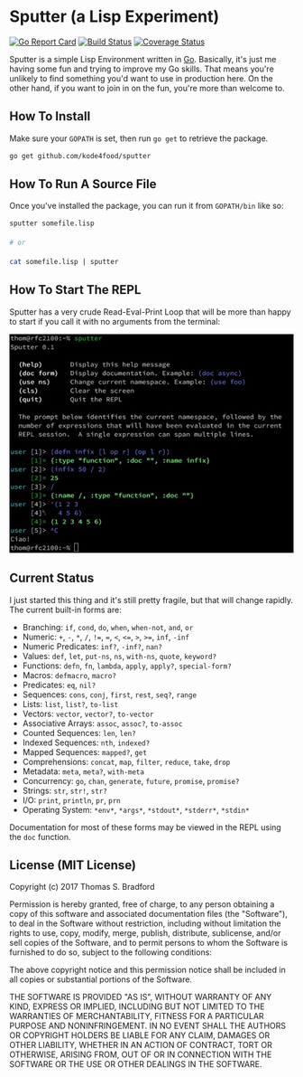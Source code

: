# Sputter (a Lisp Experiment)
[![Go Report Card](https://goreportcard.com/badge/github.com/kode4food/sputter)](https://goreportcard.com/report/github.com/kode4food/sputter) [![Build Status](https://travis-ci.org/kode4food/sputter.svg?branch=master)](https://travis-ci.org/kode4food/sputter) [![Coverage Status](https://coveralls.io/repos/github/kode4food/sputter/badge.svg?branch=master)](https://coveralls.io/github/kode4food/sputter?branch=master)

Sputter is a simple Lisp Environment written in
[Go](https://golang.org/). Basically, it's just me having some fun
and trying to improve my Go skills. That means you're unlikely to
find something you'd want to use in production here. On the other
hand, if you want to join in on the fun, you're more than welcome
to.

## How To Install
Make sure your `GOPATH` is set, then run `go get` to retrieve the
package.

```bash
go get github.com/kode4food/sputter
```

## How To Run A Source File
Once you've installed the package, you can run it from `GOPATH/bin`
like so:

```bash
sputter somefile.lisp

# or

cat somefile.lisp | sputter
```

## How To Start The REPL
Sputter has a very crude Read-Eval-Print Loop that will be more than
happy to start if you call it with no arguments from the terminal:

<img src="docs/img/repl.jpeg" />

## Current Status
I just started this thing and it's still pretty fragile, but
that will change rapidly. The current built-in forms are:

  * Branching: `if`, `cond`, `do`, `when`, `when-not`, `and`, `or`
  * Numeric: `+`, `-`, `*`, `/`, `!=`, `=`, `<`, `<=`, `>`, `>=`, `inf`, `-inf`
  * Numeric Predicates: `inf?`, `-inf?`, `nan?`
  * Values: `def`, `let`, `put-ns`, `ns`, `with-ns`, `quote`, `keyword?`
  * Functions: `defn`, `fn`, `lambda`, `apply`, `apply?`, `special-form?`
  * Macros: `defmacro`, `macro?`
  * Predicates: `eq`, `nil?`
  * Sequences: `cons`, `conj`, `first`, `rest`, `seq?`, `range`
  * Lists: `list`, `list?`, `to-list`
  * Vectors: `vector`, `vector?`, `to-vector`
  * Associative Arrays: `assoc`, `assoc?`, `to-assoc`
  * Counted Sequences: `len`, `len?`
  * Indexed Sequences: `nth`, `indexed?`
  * Mapped Sequences: `mapped?`, `get`
  * Comprehensions: `concat`, `map`, `filter`, `reduce`, `take`, `drop`
  * Metadata: `meta`, `meta?`, `with-meta`
  * Concurrency: `go`, `chan`, `generate`, `future`, `promise`, `promise?`
  * Strings: `str`, `str!`, `str?`
  * I/O: `print`, `println`, `pr`, `prn`
  * Operating System: `*env*`, `*args*`, `*stdout*`, `*stderr*`, `*stdin*`

Documentation for most of these forms may be viewed in the
REPL using the `doc` function.

## License (MIT License)
Copyright (c) 2017 Thomas S. Bradford

Permission is hereby granted, free of charge, to any person
obtaining a copy of this software and associated documentation
files (the "Software"), to deal in the Software without
restriction, including without limitation the rights to use,
copy, modify, merge, publish, distribute, sublicense, and/or
sell copies of the Software, and to permit persons to whom the
Software is furnished to do so, subject to the following
conditions:

The above copyright notice and this permission notice shall be
included in all copies or substantial portions of the Software.

THE SOFTWARE IS PROVIDED "AS IS", WITHOUT WARRANTY OF ANY KIND,
EXPRESS OR IMPLIED, INCLUDING BUT NOT LIMITED TO THE WARRANTIES
OF MERCHANTABILITY, FITNESS FOR A PARTICULAR PURPOSE AND
NONINFRINGEMENT. IN NO EVENT SHALL THE AUTHORS OR COPYRIGHT
HOLDERS BE LIABLE FOR ANY CLAIM, DAMAGES OR OTHER LIABILITY,
WHETHER IN AN ACTION OF CONTRACT, TORT OR OTHERWISE, ARISING
FROM, OUT OF OR IN CONNECTION WITH THE SOFTWARE OR THE USE OR
OTHER DEALINGS IN THE SOFTWARE.
